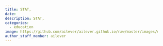 ```yaml
---
title: STAT, 
date:
description: STAT, 
categories:
  - education
image: https://github.com/ailever/ailever.github.io/raw/master/images/unsplash/gray_Statistics.png
author_staff_member: ailever
---
```


